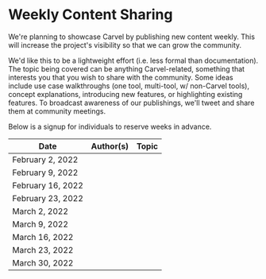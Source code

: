 # Weekly Content Sharing
We're planning to showcase Carvel by publishing new content weekly. This will
increase the project's visibility so that we can grow the community.

We'd like this to be a lightweight effort (i.e. less formal than documentation).
The topic being covered can be anything Carvel-related, something that interests you that you wish to share with the community.
 Some ideas include use case walkthroughs (one tool,
multi-tool, w/ non-Carvel tools), concept explanations, introducing new
features, or highlighting existing features. To broadcast awareness of our
publishings, we'll tweet and share them at community meetings.

Below is a signup for individuals to reserve weeks in advance.

| Date | Author(s) | Topic |
| --- | --- | --- |
| February 2, 2022 | | |
| February 9, 2022 | | |
| February 16, 2022 | | |
| February 23, 2022 | | |
| March 2, 2022 | | |
| March 9, 2022 | | |
| March 16, 2022 | | |
| March 23, 2022 | | |
| March 30, 2022 | | |
